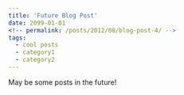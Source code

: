 ```yaml
---
title: 'Future Blog Post'
date: 2099-01-01
<!-- permalink: /posts/2012/08/blog-post-4/ -->
tags:
  - cool posts
  - category1
  - category2
---
```


May be some posts in the future!

<!-- This post will show up by default. To disable scheduling of future posts, edit `config.yml` and set `future: false`.  -->

